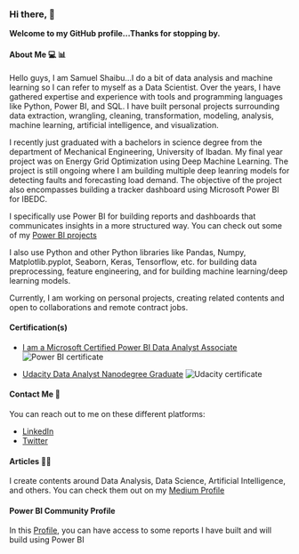 ### Hi there, 👋

**Welcome to my GitHub profile...Thanks for stopping by.** 

#### About Me 💻 📊

Hello guys, I am Samuel Shaibu...I do a bit of data analysis and machine learning so I can refer to myself as a Data Scientist. 
Over the years, I have gathered expertise and experience with tools and programming languages like Python, Power BI, and SQL.
I have built personal projects surrounding data extraction, wrangling, cleaning, transformation, modeling, analysis, machine learning, artificial intelligence, and visualization.

I recently just graduated with a bachelors in science degree from the department of Mechanical Engineering, University of Ibadan. 
My final year project was on Energy Grid Optimization using Deep Machine Learning. The project is still ongoing where I am building multiple deep leanring models for detecting faults and forecasting load demand.
The objective of the project also encompasses building a tracker dashboard using Microsoft Power BI for IBEDC.

I specifically use Power BI for building reports and dashboards that communicates insights in a more structured way. You can check out some of my [Power BI projects](https://community.powerbi.com/t5/user/viewprofilepage/user-id/289450) 

I also use Python and other Python libraries like Pandas, Numpy, Matplotlib.pyplot, Seaborn, Keras, Tensorflow, etc. for building data preprocessing, feature engineering, and for building machine learning/deep learning models.

Currently, I am working on personal projects, creating related contents and open to collaborations and remote contract jobs.


#### Certification(s) 

* [I am a Microsoft Certified Power BI Data Analyst Associate](https://www.credly.com/badges/2cf1be6b-24b4-4895-a777-67b0d7b6709c?source=linked_in_profile)
![Power BI certificate](https://user-images.githubusercontent.com/57644935/176925009-e04d1662-0e4f-453e-a3c6-4858ee820597.jpg)

* [Udacity Data Analyst Nanodegree Graduate](https://confirm.udacity.com/VNKDFEG7)
![Udacity certificate](https://user-images.githubusercontent.com/57644935/182566932-3eb8c3a5-cc8f-4ac9-8a57-4501f4f0074c.jpg)


#### Contact Me 📧

You can reach out to me on these different platforms:

* [LinkedIn](https://www.linkedin.com/in/samuel-shaibu-a59622121/)
* [Twitter](https://twitter.com/itz_samietex)

#### Articles ✍🏿

I create contents around Data Analysis, Data Science, Artificial Intelligence, and others. You can check them out on my [Medium Profile](https://medium.com/@Samietex)

#### Power BI Community Profile

In this [Profile](https://community.powerbi.com/t5/user/viewprofilepage/user-id/289450), you can have access to some reports I have built and will build using Power BI

